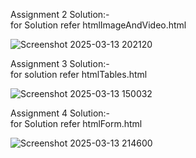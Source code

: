Assignment 2 Solution:- <br>
for Solution refer htmlImageAndVideo.html

![Screenshot 2025-03-13 202120](https://github.com/user-attachments/assets/ec69155e-2a8a-4f12-b5ac-06074fcd3d96)



Assignment 3 Solution:- <br>
for solution refer htmlTables.html

![Screenshot 2025-03-13 150032](https://github.com/user-attachments/assets/86350d80-2a6f-4678-a0d6-e1b67aede00b)



Assignment 4 Solution:- <br>
for Solution refer htmlForm.html

![Screenshot 2025-03-13 214600](https://github.com/user-attachments/assets/a07a1c91-8a0b-4cac-b718-aec3c62cb04f)

